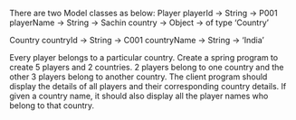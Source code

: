  There are two Model classes as below:
Player
 playerId -&gt; String -&gt; P001
 playerName -&gt; String -&gt; Sachin
 country -&gt; Object -&gt; of type ‘Country’

Country
 countryId -&gt; String -&gt; C001
 countryName -&gt; String -&gt; ‘India’ 

Every player belongs to a particular country. Create a spring program to create 5 players and 2
countries. 2 players belong to one country and the other 3 players belong to another country.
The client program should display the details of all players and their corresponding country
details. If given a country name, it should also display all the player names who belong to that
country.